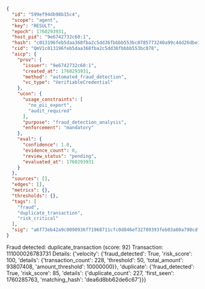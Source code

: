 ```json
{
  "id": "599ef94db98b15c4",
  "scope": "agent",
  "key": "RESULT",
  "epoch": 1760293931,
  "host_pid": "9e6742732c60:1",
  "hash": "c013196feb5daa368fba2c5dd36fbbbb553bc0785773240a99c44d26dbe16d40",
  "cid": "QmV1c013196feb5daa368fba2c5dd36fbbbb553bc078",
  "aicp": {
    "prov": {
      "issuer": "9e6742732c60:1",
      "created_at": 1760293931,
      "method": "automated_fraud_detection",
      "vc_type": "VerifiableCredential"
    },
    "ucon": {
      "usage_constraints": [
        "no_pii_export",
        "audit_required"
      ],
      "purpose": "fraud_detection_analysis",
      "enforcement": "mandatory"
    },
    "eval": {
      "confidence": 1.0,
      "evidence_count": 0,
      "review_status": "pending",
      "evaluated_at": 1760293931
    }
  },
  "sources": [],
  "edges": [],
  "metrics": {},
  "thresholds": {},
  "tags": [
    "fraud",
    "duplicate_transaction",
    "risk_critical"
  ],
  "sig": "a6f73eb42a9c0090936f71968711cfc0d846ef32789393feb03a60a790cdfef2"
}
```

Fraud detected: duplicate_transaction (score: 92)
Transaction: 111000026783731
Details: {'velocity': {'fraud_detected': True, 'risk_score': 100, 'details': {'transaction_count': 228, 'threshold': 50, 'total_amount': 93807408, 'amount_threshold': 10000000}}, 'duplicate': {'fraud_detected': True, 'risk_score': 85, 'details': {'duplicate_count': 227, 'first_seen': 1760285763, 'matching_hash': 'dea6d8bb62de6c67'}}}